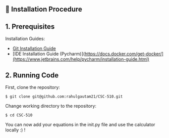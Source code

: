 
## 🚀 Installation Procedure

## 1. Prerequisites 

Installation Guides:
  * [Git Installation Guide](https://git-scm.com/book/en/v2/Getting-Started-Installing-Git)
  * [IDE Installation Guide (Pycharm)](https://docs.docker.com/get-docker/](https://www.jetbrains.com/help/pycharm/installation-guide.html)

## 2. Running Code

First, clone the repository:

```
$ git clone git@github.com:rahulgautam21/CSC-510.git
```

Change working directory to the repository:

```
$ cd CSC-510
```

You can now add your equations in the init.py file and use the calculator locally :) !
